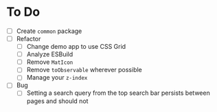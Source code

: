 # To Do

- [ ] Create `common` package
- [ ] Refactor
  - [ ] Change demo app to use CSS Grid
  - [ ] Analyze ESBuild
  - [ ] Remove `MatIcon`
  - [ ] Remove `toObservable` wherever possible
  - [ ] Manage your `z-index`
- [ ] Bug
  - [ ] Setting a search query from the top search bar persists between pages and should not
